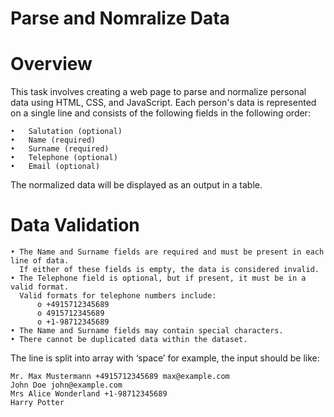 # Parse and Nomralize Data

# Overview
This task involves creating a web page to parse and normalize personal data using HTML, CSS, and JavaScript. Each person's data is represented on a single line and consists of the following fields in the following order:

    •	Salutation (optional)
    •	Name (required)
    •	Surname (required) 
    •	Telephone (optional)
    •	Email (optional)
The normalized data will be displayed as an output in a table.

# Data Validation
    • The Name and Surname fields are required and must be present in each line of data. 
      If either of these fields is empty, the data is considered invalid.
    • The Telephone field is optional, but if present, it must be in a valid format. 
      Valid formats for telephone numbers include:
          o	+4915712345689
          o	4915712345689
          o	+1-98712345689
    • The Name and Surname fields may contain special characters.
    • There cannot be duplicated data within the dataset.

The line is split into array with ‘space’ for example, the input should be like:

    Mr. Max Mustermann +4915712345689 max@example.com
    John Doe john@example.com
    Mrs Alice Wonderland +1-98712345689
    Harry Potter 
